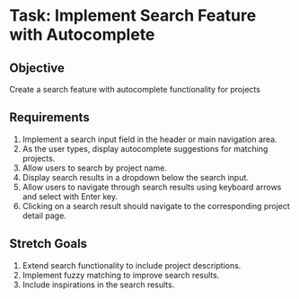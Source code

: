 # Task: Implement Search Feature with Autocomplete

## Objective
Create a search feature with autocomplete functionality for projects

## Requirements
1. Implement a search input field in the header or main navigation area.
2. As the user types, display autocomplete suggestions for matching projects.
3. Allow users to search by project name.
4. Display search results in a dropdown below the search input.
5. Allow users to navigate through search results using keyboard arrows and select with Enter key.
6. Clicking on a search result should navigate to the corresponding project detail page.

## Stretch Goals
1. Extend search functionality to include project descriptions.
2. Implement fuzzy matching to improve search results.
3. Include inspirations in the search results.